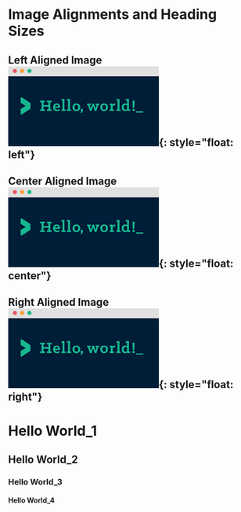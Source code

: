 # Image Alignments and Heading Sizes

## Left Aligned Image ![](/images/media/image1.png){: style="float: left"}  

## Center Aligned Image ![](/images/media/image1.png){: style="float: center"}  

## Right Aligned Image ![](/images/media/image1.png){: style="float: right"}  


# Hello World\_1

## Hello World\_2

### Hello World\_3

#### Hello World\_4
